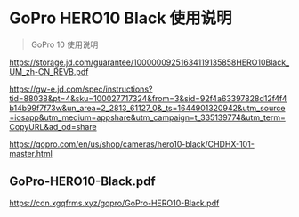 # GoPro HERO10 Black 使用说明

> GoPro 10 使用说明

https://storage.jd.com/guarantee/10000009251634119135858HERO10Black_UM_zh-CN_REVB.pdf

https://gw-e.jd.com/spec/instructions?tid=88038&pt=4&sku=100027717324&from=3&sid=92f4a63397828d12f4f4b14b99f7f73w&un_area=2_2813_61127_0&_ts=1644901320942&utm_source=iosapp&utm_medium=appshare&utm_campaign=t_335139774&utm_term=CopyURL&ad_od=share

https://gopro.com/en/us/shop/cameras/hero10-black/CHDHX-101-master.html


## GoPro-HERO10-Black.pdf

https://cdn.xgqfrms.xyz/gopro/GoPro-HERO10-Black.pdf
